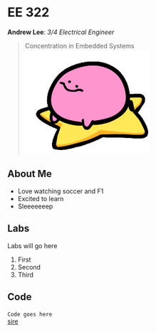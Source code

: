 # EE 322
  **Andrew Lee**: *3/4 Electrical Engineer*
  > Concentration in Embedded Systems <br>
![](kirbospin.gif)
## About Me
 - Love watching soccer and F1
 - Excited to learn
 - Sleeeeeeep
## Labs
Labs will go here
  1. First
  2. Second
  3. Third
## Code
`Code goes here` <br>
[sire](https://archives.bulbagarden.net/media/upload/7/77/0980Clodsire.png)

